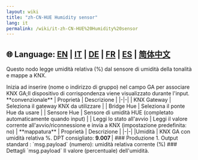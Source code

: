 ```yaml
---
layout: wiki
title: "zh-CN-HUE Humidity sensor"
lang: it
permalink: /wiki/it-zh-CN-HUE%20Humidity%20sensor
---
```

🌐 Language: [EN](https://supergiovane.github.io/node-red-contrib-knx-ultimate/wiki/HUE%20Humidity%20sensor) | [IT](https://supergiovane.github.io/node-red-contrib-knx-ultimate/wiki/it-HUE%20Humidity%20sensor) | [DE](https://supergiovane.github.io/node-red-contrib-knx-ultimate/wiki/de-HUE%20Humidity%20sensor) | [FR](https://supergiovane.github.io/node-red-contrib-knx-ultimate/wiki/fr-HUE%20Humidity%20sensor) | [ES](https://supergiovane.github.io/node-red-contrib-knx-ultimate/wiki/es-HUE%20Humidity%20sensor) | [简体中文](https://supergiovane.github.io/node-red-contrib-knx-ultimate/wiki/zh-CN-HUE%20Humidity%20sensor)
---
<p> Questo nodo legge umidità relativa (%) dal sensore di umidità della tonalità e mappe a KNX.</p>
Inizia ad inserire (nome o indirizzo di gruppo) nel campo GA per associare KNX GA;Il dispositivo di corrispondenza viene visualizzato durante l'input.
**convenzionale**
| Proprietà | Descrizione |
|-|-|
| KNX Gateway | Seleziona il gateway KNX da utilizzare |
| Bridge Hue | Seleziona il ponte Hue da usare |
| Sensore Hue | Sensore di umidità HUE (completato automaticamente quando input) |
| Leggi lo stato all'avvio | Leggi il valore corrente all'avvio/riconnessione e invia a KNX (impostazione predefinita: no) |
**mappatura**
| Proprietà | Descrizione |
|-|-|
|Umidità | KNX GA con umidità relativa %. DPT consigliato: <b> 9.007 </b> |
### Produzione
1. Output standard
: `msg.payload` (numero): umidità relativa corrente (%)
### Dettagli
`msg.payload` Il valore (percentuale) dell'umidità.
